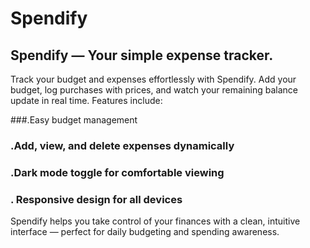 # Spendify
## Spendify — Your simple  expense tracker.

Track your budget and expenses effortlessly with Spendify.
Add your budget, log purchases with prices, and watch your remaining balance update in real time.
Features include:

###.Easy budget management

### .Add, view, and delete expenses dynamically

### .Dark mode toggle for comfortable viewing

### . Responsive design for all devices

 Spendify helps you take control of your finances with a clean, intuitive interface — perfect for daily budgeting and spending awareness.
